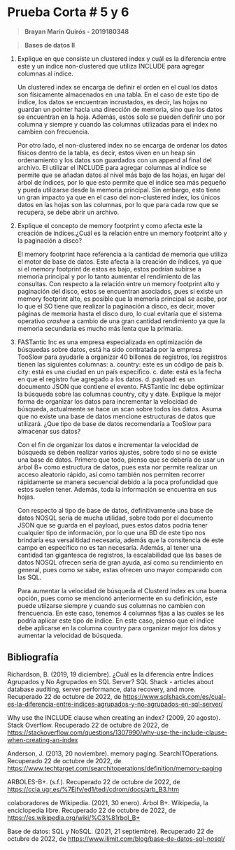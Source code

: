 # Prueba Corta # 5 y 6

>**Brayan Marín Quirós - 2019180348**

>**Bases de datos II**

1. Explique en que consiste un clustered index y cuál es la diferencia entre este y un índice non-clustered que utiliza INCLUDE para agregar columnas al índice.

    Un clustered index se encarga de definir el orden en el cual los datos son físicamente almacenados en una tabla. En el caso de este tipo de índice, los datos se encuentran incrustados, es decir, las hojas no guardan un pointer hacia una dirección de memoria, sino que los datos se encuentran en la hoja. Además, estos solo se pueden definir uno por columna y siempre y cuando las columnas utilizadas para el index no cambien con frecuencia. 
    
    Por otro lado, el non-clustered index no se encarga de ordenar los datos físicos dentro de la tabla, es decir, estos viven en un heap sin ordenamiento y los datos son guardados con un append al final del archivo. El utilizar el INCLUDE para agregar columnas al índice se permite que se añadan datos al nivel más bajo de las hojas, en lugar del árbol de índices, por lo que esto permite que el índice sea más pequeño y pueda utilizarse desde la memoria principal. Sin embargo, esto tiene un gran impacto ya que en el caso del non-clustered index, los únicos datos en las hojas son las columnas, por lo  que para cada row que se recupera, se debe abrir un archivo. 

2. Explique el concepto de memory footprint y como afecta este la creación de índices.¿Cuál es la relación entre un memory footprint alto y la paginación a disco?

    El memory footprint hace referencia a la cantidad de memoria que utiliza el motor de base de datos. Este afecta a la creación de índices, ya que si el memory footprint de estos es bajo, estos podrían subirse a memoria principal y por lo tanto aumentar el rendimiento de las consultas. Con respecto a la relación entre un memory footprint alto y paginación del disco, estos se encuentran asociados, pues si existe un memory footprint alto, es posible que la memoria principal se acabe, por lo que el SO tiene que realizar la paginación a disco, es decir, mover páginas de memoria hasta el disco duro, lo cual evitaría que el sistema operativo _crashee_ a cambio de una gran cantidad rendimiento ya que la memoria secundaria es mucho más lenta que la primaria. 

3. FASTantic Inc es una empresa especializada en optimización de búsquedas sobre datos, está ha sido contratada por la empresa TooSlow para ayudarle a organizar 40 billones de registros, los registros tienen las siguientes columnas:
        a. country: este es un código de país
        b. city: está es una ciudad en un país específico.
        c. date: está es la fecha en que el registro fue agregado a los datos.
        d. payload: es un documento JSON que contiene el evento.
FASTantic Inc debe optimizar la búsqueda sobre las columnas country, city y date. Explique la mejor forma de organizar los datos para incrementar la velocidad de búsqueda, actualmente se hace un scan sobre todos los datos. Asuma que no existe una base de datos mencione estructuras de datos que utilizará. ¿Que tipo de base de datos recomendaría a TooSlow para almacenar sus datos?

    Con el fin de organizar los datos e incrementar la velocidad de búsqueda se deben realizar varios ajustes, sobre todo si no se existe una base de datos. Primero que todo, pienso que se debería de usar un árbol B+ como estructura de datos, pues esta nor permite realizar un acceso aleatorio rápido, así como también nos permiten recorrer rápidamente se manera secuencial debido a la poca profundidad que estos suelen tener. Además, toda la información se encuentra en sus hojas.
    
    Con respecto al tipo de base de datos, definitivamente una base de datos NOSQL sería de mucha utilidad, sobre todo por el documento JSON que se guarda en el payload, pues estos datos podría tener cualquier tipo de información, por lo que una BD de este tipo nos brindaría esa versalitidad necesaria, además que la consitencia de este campo en específico no es tan necesaria. Además, al tener una cantidad tan gigantesca de registros, la escalabilidad que las bases de datos NOSQL ofrecen sería de gran ayuda, así como su rendimiento en general, pues como se sabe, estas ofrecen uno mayor comparado con las SQL.
    
    Para aumentar la velocidad de búsqueda el Clusterd Index es una buena opción, pues como se mencionó anteriormente  en su definición, este puede utiizarse siempre y cuando sus columnas no cambien con frencuencia. En este caso, tenemos 4 columnas fijas a las cuales se les podría aplicar este tipo de índice. En este caso, pienso que el índice debe aplicarse en la columna country para organizar mejor los datos y aumentar la velocidad de búsqueda. 



## Bibliografía 

Richardson, B. (2019, 19 diciembre). ¿Cuál es la diferencia entre Índices Agrupados y No Agrupados en SQL Server? SQL Shack - articles about database auditing, server performance, data recovery, and more. Recuperado 22 de octubre de 2022, de https://www.sqlshack.com/es/cual-es-la-diferencia-entre-indices-agrupados-y-no-agrupados-en-sql-server/

Why use the INCLUDE clause when creating an index? (2009, 20 agosto). Stack Overflow. Recuperado 22 de octubre de 2022, de https://stackoverflow.com/questions/1307990/why-use-the-include-clause-when-creating-an-index

Anderson, J. (2013, 20 noviembre). memory paging. SearchITOperations. Recuperado 22 de octubre de 2022, de https://www.techtarget.com/searchitoperations/definition/memory-paging

ARBOLES-B+. (s.f.). Recuperado 22 de octubre de 2022, de https://ccia.ugr.es/%7Ejfv/ed1/tedi/cdrom/docs/arb_B3.htm

colaboradores de Wikipedia. (2021, 30 enero). Árbol B+. Wikipedia, la enciclopedia libre. Recuperado 22 de octubre de 2022, de https://es.wikipedia.org/wiki/%C3%81rbol_B+

Base de datos: SQL y NoSQL. (2021, 21 septiembre). Recuperado 22 de octubre de 2022, de https://www.ilimit.com/blog/base-de-datos-sql-nosql/

[//]: # (These are reference links used in the body of this note and get stripped out when the markdown processor does its job. There is no need to format nicely because it shouldn't be seen. Thanks SO - http://stackoverflow.com/questions/4823468/store-comments-in-markdown-syntax)

   [dill]: <https://github.com/joemccann/dillinger>
   [git-repo-url]: <https://github.com/joemccann/dillinger.git>
   [john gruber]: <http://daringfireball.net>
   [df1]: <http://daringfireball.net/projects/markdown/>
   [markdown-it]: <https://github.com/markdown-it/markdown-it>
   [Ace Editor]: <http://ace.ajax.org>
   [node.js]: <http://nodejs.org>
   [Twitter Bootstrap]: <http://twitter.github.com/bootstrap/>
   [jQuery]: <http://jquery.com>
   [@tjholowaychuk]: <http://twitter.com/tjholowaychuk>
   [express]: <http://expressjs.com>
   [AngularJS]: <http://angularjs.org>
   [Gulp]: <http://gulpjs.com>

   [PlDb]: <https://github.com/joemccann/dillinger/tree/master/plugins/dropbox/README.md>
   [PlGh]: <https://github.com/joemccann/dillinger/tree/master/plugins/github/README.md>
   [PlGd]: <https://github.com/joemccann/dillinger/tree/master/plugins/googledrive/README.md>
   [PlOd]: <https://github.com/joemccann/dillinger/tree/master/plugins/onedrive/README.md>
   [PlMe]: <https://github.com/joemccann/dillinger/tree/master/plugins/medium/README.md>
   [PlGa]: <https://github.com/RahulHP/dillinger/blob/master/plugins/googleanalytics/README.md>